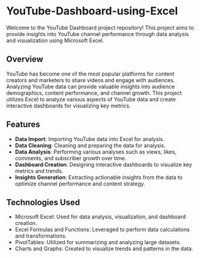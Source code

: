 # YouTube-Dashboard-using-Excel

Welcome to the YouTube Dashboard project repository! This project aims to provide insights into YouTube channel performance through data analysis and visualization using Microsoft Excel.

## Overview

YouTube has become one of the most popular platforms for content creators and marketers to share videos and engage with audiences. Analyzing YouTube data can provide valuable insights into audience demographics, content performance, and channel growth. This project utilizes Excel to analyze various aspects of YouTube data and create interactive dashboards for visualizing key metrics.

## Features

- **Data Import**: Importing YouTube data into Excel for analysis.
- **Data Cleaning**: Cleaning and preparing the data for analysis.
- **Data Analysis**: Performing various analyses such as views, likes, comments, and subscriber growth over time.
- **Dashboard Creation**: Designing interactive dashboards to visualize key metrics and trends.
- **Insights Generation**: Extracting actionable insights from the data to optimize channel performance and content strategy.

## Technologies Used

- Microsoft Excel: Used for data analysis, visualization, and dashboard creation.
- Excel Formulas and Functions: Leveraged to perform data calculations and transformations.
- PivotTables: Utilized for summarizing and analyzing large datasets.
- Charts and Graphs: Created to visualize trends and patterns in the data.
